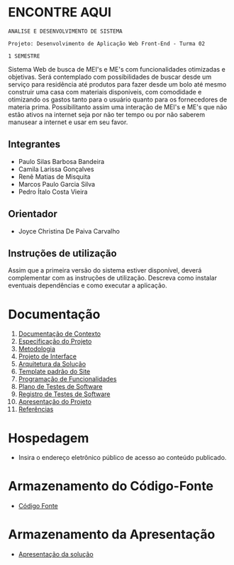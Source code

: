# ENCONTRE AQUI 
`ANALISE E DESENVOLVIMENTO DE SISTEMA `

`Projeto: Desenvolvimento de Aplicação Web Front-End - Turma 02`

`1 SEMESTRE`

Sistema Web de busca de MEI's e ME's com funcionalidades otimizadas e objetivas. Será contemplado com possibilidades de buscar desde um serviço para residência até
produtos para fazer desde um bolo até mesmo construir uma casa com materiais disponiveis, com comodidade e otimizando os gastos tanto para o usuário quanto para os
fornecedores de materia prima. Possibilitanto assim uma interação de MEI's e ME's que não estão ativos na internet seja por não ter tempo ou por não saberem manusear
a internet e usar em seu favor.

## Integrantes

- Paulo Silas Barbosa Bandeira
- Camila Larissa Gonçalves
- Renê Matias de Misquita
- Marcos Paulo Garcia Silva
- Pedro Ítalo Costa Vieira

## Orientador

- Joyce Christina De Paiva Carvalho

## Instruções de utilização

Assim que a primeira versão do sistema estiver disponível, deverá complementar com as instruções de utilização. Descreva como instalar eventuais dependências e como executar a aplicação.

# Documentação

<ol>
<li><a href="docs/01-Documentação de Contexto.md"> Documentação de Contexto</a></li>
<li><a href="docs/02-Especificação do Projeto.md"> Especificação do Projeto</a></li>
<li><a href="docs/03-Metodologia.md"> Metodologia</a></li>
<li><a href="docs/04-Projeto de Interface.md"> Projeto de Interface</a></li>
<li><a href="docs/05-Arquitetura da Solução.md"> Arquitetura da Solução</a></li>
<li><a href="docs/06-Template padrão do Site.md"> Template padrão do Site</a></li>
<li><a href="docs/07-Programação de Funcionalidades.md"> Programação de Funcionalidades</a></li>
<li><a href="docs/08-Plano de Testes de Software.md"> Plano de Testes de Software</a></li>
<li><a href="docs/09-Registro de Testes de Software.md"> Registro de Testes de Software</a></li>
<li><a href="docs/10-Apresentação do Projeto.md"> Apresentação do Projeto</a></li>
<li><a href="docs/11-Referências.md"> Referências</a></li>
</ol>

# Hospedagem

- Insira o endereço eletrônico público de acesso ao conteúdo publicado.

# Armazenamento do Código-Fonte

- <a href="src/README.md">Código Fonte</a>

# Armazenamento da Apresentação

- <a href="presentation/README.md">Apresentação da solução</a>

